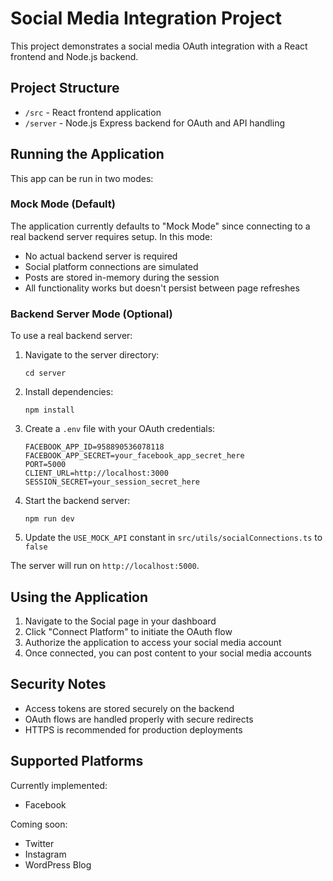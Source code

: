 
# Social Media Integration Project

This project demonstrates a social media OAuth integration with a React frontend and Node.js backend.

## Project Structure

- `/src` - React frontend application
- `/server` - Node.js Express backend for OAuth and API handling

## Running the Application

This app can be run in two modes:

### Mock Mode (Default)

The application currently defaults to "Mock Mode" since connecting to a real backend server requires setup. In this mode:

- No actual backend server is required
- Social platform connections are simulated
- Posts are stored in-memory during the session
- All functionality works but doesn't persist between page refreshes

### Backend Server Mode (Optional)

To use a real backend server:

1. Navigate to the server directory:
   ```
   cd server
   ```

2. Install dependencies:
   ```
   npm install
   ```

3. Create a `.env` file with your OAuth credentials:
   ```
   FACEBOOK_APP_ID=958890536078118
   FACEBOOK_APP_SECRET=your_facebook_app_secret_here
   PORT=5000
   CLIENT_URL=http://localhost:3000
   SESSION_SECRET=your_session_secret_here
   ```

4. Start the backend server:
   ```
   npm run dev
   ```

5. Update the `USE_MOCK_API` constant in `src/utils/socialConnections.ts` to `false`

The server will run on `http://localhost:5000`.

## Using the Application

1. Navigate to the Social page in your dashboard
2. Click "Connect Platform" to initiate the OAuth flow
3. Authorize the application to access your social media account
4. Once connected, you can post content to your social media accounts

## Security Notes

- Access tokens are stored securely on the backend
- OAuth flows are handled properly with secure redirects
- HTTPS is recommended for production deployments

## Supported Platforms

Currently implemented:
- Facebook

Coming soon:
- Twitter
- Instagram
- WordPress Blog
